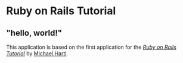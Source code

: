 # Ruby on Rails Tutorial

## "hello, world!"

This application is based on the first application for the
[*Ruby on Rails Tutorial*](http://www.railstutorial.org/)
by [Michael Hartl](http://www.michaelhartl.com/). 